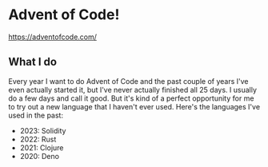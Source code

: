 # Advent of Code!

https://adventofcode.com/

## What I do

Every year I want to do Advent of Code and the past couple of years I've even actually started it, but I've never actually finished
all 25 days. I usually do a few days and call it good. But it's kind of a perfect opportunity for me to try out a new language that
I haven't ever used. Here's the languages I've used in the past:

 - 2023: Solidity
 - 2022: Rust
 - 2021: Clojure
 - 2020: Deno
